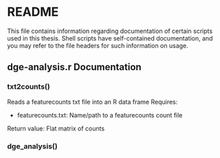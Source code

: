 # README

This file contains information regarding documentation of certain scripts used in this thesis. Shell scripts have self-contained documentation, and you may refer to the file headers for such information on usage.

## dge-analysis.r Documentation

### txt2counts()

Reads a featurecounts txt file into an R data frame
Requires:

* featurecounts.txt: Name/path to a featurecounts count file
    
Return value: Flat matrix of counts

### dge_analysis()
